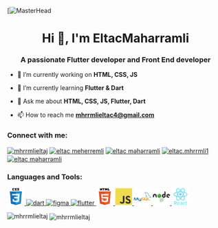  [![MasterHead](https://www.pinterest.com/pin/1105844883475668300/)
<h1 align="center">Hi 👋, I'm EltacMaharramli</h1>
<h3 align="center">A passionate Flutter developer and Front End developer</h3>

- 🔭 I’m currently working on **HTML, CSS, JS**

- 🌱 I’m currently learning **Flutter & Dart**

- 💬 Ask me about **HTML, CSS, JS, Flutter, Dart**

- 📫 How to reach me **mhrrmlieltac4@gmail.com**

<h3 align="left">Connect with me:</h3>
<p align="left">
<a href="https://twitter.com/mhrrmlieltaj" target="blank"><img align="center" src="https://raw.githubusercontent.com/rahuldkjain/github-profile-readme-generator/master/src/images/icons/Social/twitter.svg" alt="mhrrmlieltaj" height="30" width="40" /></a>
<a href="https://linkedin.com/in/eltac meherremli" target="blank"><img align="center" src="https://raw.githubusercontent.com/rahuldkjain/github-profile-readme-generator/master/src/images/icons/Social/linked-in-alt.svg" alt="eltac meherremli" height="30" width="40" /></a>
<a href="https://fb.com/eltac məhərrəmli" target="blank"><img align="center" src="https://raw.githubusercontent.com/rahuldkjain/github-profile-readme-generator/master/src/images/icons/Social/facebook.svg" alt="eltac məhərrəmli" height="30" width="40" /></a>
<a href="https://instagram.com/eltac.mhrrmli1" target="blank"><img align="center" src="https://raw.githubusercontent.com/rahuldkjain/github-profile-readme-generator/master/src/images/icons/Social/instagram.svg" alt="eltac.mhrrmli1" height="30" width="40" /></a>
<a href="https://www.behance.net/eltac məhərrəmli" target="blank"><img align="center" src="https://raw.githubusercontent.com/rahuldkjain/github-profile-readme-generator/master/src/images/icons/Social/behance.svg" alt="eltac məhərrəmli" height="30" width="40" /></a>
</p>

<h3 align="left">Languages and Tools:</h3>
<p align="left"> <a href="https://www.w3schools.com/css/" target="_blank" rel="noreferrer"> <img src="https://raw.githubusercontent.com/devicons/devicon/master/icons/css3/css3-original-wordmark.svg" alt="css3" width="40" height="40"/> </a> <a href="https://dart.dev" target="_blank" rel="noreferrer"> <img src="https://www.vectorlogo.zone/logos/dartlang/dartlang-icon.svg" alt="dart" width="40" height="40"/> </a> <a href="https://www.figma.com/" target="_blank" rel="noreferrer"> <img src="https://www.vectorlogo.zone/logos/figma/figma-icon.svg" alt="figma" width="40" height="40"/> </a> <a href="https://flutter.dev" target="_blank" rel="noreferrer"> <img src="https://www.vectorlogo.zone/logos/flutterio/flutterio-icon.svg" alt="flutter" width="40" height="40"/> </a> <a href="https://www.w3.org/html/" target="_blank" rel="noreferrer"> <img src="https://raw.githubusercontent.com/devicons/devicon/master/icons/html5/html5-original-wordmark.svg" alt="html5" width="40" height="40"/> </a> <a href="https://developer.mozilla.org/en-US/docs/Web/JavaScript" target="_blank" rel="noreferrer"> <img src="https://raw.githubusercontent.com/devicons/devicon/master/icons/javascript/javascript-original.svg" alt="javascript" width="40" height="40"/> </a> <a href="https://www.mysql.com/" target="_blank" rel="noreferrer"> <img src="https://raw.githubusercontent.com/devicons/devicon/master/icons/mysql/mysql-original-wordmark.svg" alt="mysql" width="40" height="40"/> </a> <a href="https://nodejs.org" target="_blank" rel="noreferrer"> <img src="https://raw.githubusercontent.com/devicons/devicon/master/icons/nodejs/nodejs-original-wordmark.svg" alt="nodejs" width="40" height="40"/> </a> <a href="https://reactjs.org/" target="_blank" rel="noreferrer"> <img src="https://raw.githubusercontent.com/devicons/devicon/master/icons/react/react-original-wordmark.svg" alt="react" width="40" height="40"/> </a> </p>

<p><img align="left" src="https://github-readme-stats.vercel.app/api/top-langs?username=mhrrmlieltaj&show_icons=true&locale=en&layout=compact" alt="mhrrmlieltaj" /></p>

<p>&nbsp;<img align="center" src="https://github-readme-stats.vercel.app/api?username=mhrrmlieltaj&show_icons=true&locale=en" alt="mhrrmlieltaj" /></p>

